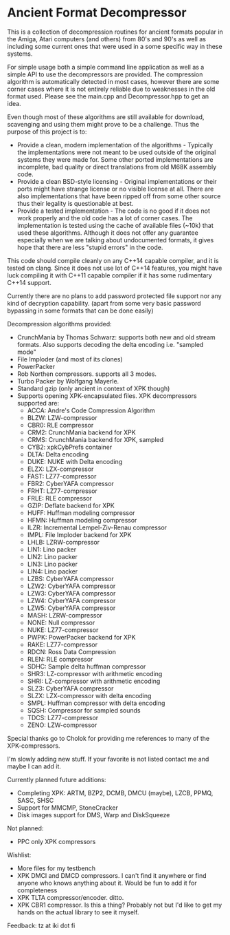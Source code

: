 # Ancient Format Decompressor

This is a collection of decompression routines for ancient formats popular in the Amiga, Atari computers (and others) from 80's and 90's as well as including some current ones that were used in a some specific way in these systems.

For simple usage both a simple command line application as well as a simple API to use the decompressors are provided. The compression algorithm is automatically detected in most cases, however there are some corner cases where it is not entirely reliable due to weaknesses in the old format used. Please see the main.cpp and Decompressor.hpp to get an idea.

Even though most of these algorithms are still available for download, scavenging and using them might prove to be a challenge. Thus the purpose of this project is to:
* Provide a clean, modern implementation of the algorithms - Typically the implementations were not meant to be used outside of the original systems they were made for. Some other ported implementations are incomplete, bad quality or direct translations from old M68K assembly code.
* Provide a clean BSD-style licensing - Original implementations or their ports might have strange license or no visible license at all. There are also implementations that have been ripped off from some other source thus their legality is questionable at best.
* Provide a tested implementation - The code is no good if it does not work properly and the old code has a lot of corner cases. The implementation is tested using the cache of available files (~10k) that used these algorithms. Although it does not offer any guarantee especially when we are talking about undocumented formats, it gives hope that there are less "stupid errors" in the code.

This code should compile cleanly on any C++14 capable compiler, and it is tested on clang. Since it does not use lot of C++14 features, you might have luck compiling it with C++11 capable compiler if it has some rudimentary C++14 support.

Currently there are no plans to add password protected file support nor any kind of decryption capability. (apart from some very basic password bypassing in some formats that can be done easily)

Decompression algorithms provided:
* CrunchMania by Thomas Schwarz: supports both new and old stream formats. Also supports decoding the delta encoding i.e. "sampled mode"
* File Imploder (and most of its clones)
* PowerPacker
* Rob Northen compressors. supports all 3 modes.
* Turbo Packer by Wolfgang Mayerle.
* Standard gzip (only ancient in context of XPK though)
* Supports opening XPK-encapsulated files. XPK decompressors supported are:
  * ACCA: Andre's Code Compression Algorithm
  * BLZW: LZW-compressor
  * CBR0: RLE compressor
  * CRM2: CrunchMania backend for XPK
  * CRMS: CrunchMania backend for XPK, sampled
  * CYB2: xpkCybPrefs container
  * DLTA: Delta encoding
  * DUKE: NUKE with Delta encoding
  * ELZX: LZX-compressor
  * FAST: LZ77-compressor
  * FBR2: CyberYAFA compressor
  * FRHT: LZ77-compressor
  * FRLE: RLE compressor
  * GZIP: Deflate backend for XPK
  * HUFF: Huffman modeling compressor
  * HFMN: Huffman modeling compressor
  * ILZR: Incremental Lempel-Ziv-Renau compressor
  * IMPL: File Imploder backend for XPK
  * LHLB: LZRW-compressor
  * LIN1: Lino packer
  * LIN2: Lino packer
  * LIN3: Lino packer
  * LIN4: Lino packer
  * LZBS: CyberYAFA compressor
  * LZW2: CyberYAFA compressor
  * LZW3: CyberYAFA compressor
  * LZW4: CyberYAFA compressor
  * LZW5: CyberYAFA compressor
  * MASH: LZRW-compressor
  * NONE: Null compressor
  * NUKE: LZ77-compressor
  * PWPK: PowerPacker backend for XPK
  * RAKE: LZ77-compressor
  * RDCN: Ross Data Compression
  * RLEN: RLE compressor
  * SDHC: Sample delta huffman compressor
  * SHR3: LZ-compressor with arithmetic encoding
  * SHRI: LZ-compressor with arithmetic encoding
  * SLZ3: CyberYAFA compressor
  * SLZX: LZX-compressor with delta encoding
  * SMPL: Huffman compressor with delta encoding
  * SQSH: Compressor for sampled sounds
  * TDCS: LZ77-compressor
  * ZENO: LZW-compressor

Special thanks go to Cholok for providing me references to many of the XPK-compressors.



I'm slowly adding new stuff. If your favorite is not listed contact me and maybe I can add it.

Currently planned future additions:
* Completing XPK: ARTM, BZP2, DCMB, DMCU (maybe), LZCB, PPMQ, SASC, SHSC
* Support for MMCMP, StoneCracker
* Disk images support for DMS, Warp and DiskSqueeze

Not planned:
* PPC only XPK compressors

Wishlist:
* More files for my testbench
* XPK DMCI and DMCD compressors. I can't find it anywhere or find anyone who knows anything about it. Would be fun to add it for completeness
* XPK TLTA compressor/encoder. ditto.
* XPK CBR1 compressor. Is this a thing? Probably not but I'd like to get my hands on the actual library to see it myself.

Feedback: tz at iki dot fi
